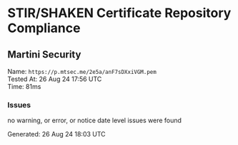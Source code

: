 # STIR/SHAKEN Certificate Repository Compliance

## Martini Security

Name: `https://p.mtsec.me/2e5a/anF7sDXxiVGM.pem`\
Tested At: 26 Aug 24 17:56 UTC\
Time: 81ms

### Issues

no warning, or error, or notice date level issues were found

Generated: 26 Aug 24 18:03 UTC